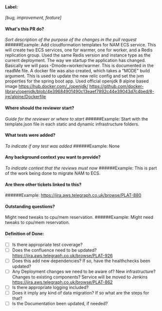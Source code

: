 #### Label: ####
_[bug, improvement, feature]_
#### What's this PR do?
_Sort description of the purpose of the changes in the pull request_
######Example: 
Add cloudformation templates for NAM ECS service. This will create two ECS services, one for warmer, one for worker, and a Redis replication group.
Used the same Redis version and instance type as the current deployment.
The way we startup the application has changed. Basically we will pass -Dmode=worker/warmer. This is documented in the readMe file.
A docker file was also created, which takes a "MODE" build argument. This is used to update the new relic config and set the jvm properties for the spring boot app.
Used official openjdk 8 alpine based image https://hub.docker.com/_/openjdk/ https://github.com/docker-library/openjdk/blob/4e39684901490c13eaef7892c44e39043d7c4bed/8-jre/alpine/Dockerfile
#### Where should the reviewer start?
_Guide for the reviewer or where to start_
######Example: 
Start with the template.json file in each static and dynamic infrastructure folders.
#### What tests were added?
_To indicate if any test was added_
######Example:
None
#### Any background context you want to provide?
_To indicate context that the reviews must now_
######Example:
This is part of the work being done to migrate NAM to ECS.
#### Are there other tickets linked to this?
######Example:
https://jira.aws.telegraph.co.uk/browse/PLAT-880
#### Outstanding questions?
Might need tweaks to cpu/mem reservation.
######Example:
Might need tweaks to cpu/mem reservation.
#### Definition of Done:
- [ ] Is there appropriate test coverage?
- [ ] Does the confluence need to be updated? https://jira.aws.telegraph.co.uk/browse/PLAT-926
- [ ] Does this add new dependencies? If so, have the healthchecks been updated?
- [ ] Any Deployment changes we need to be aware of? New infrastructure? Changes to existing components? Service will be moved to Jenkins https://jira.aws.telegraph.co.uk/browse/PLAT-862
- [ ] Is there appropriate logging included?
- [ ] Does it imply any kind of data migration? If so what are the steps for that?
- [ ] Is the Documentation been updated, if needed?
